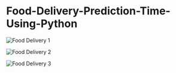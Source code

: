 # Food-Delivery-Prediction-Time-Using-Python 


![Food Delivery 1](https://github.com/Projects-Analysis/Food-Delivery-Prediction-Time-Using-Python/assets/149543175/c3f6db5b-3318-4b56-bc51-141715f95ef1)



![Food Delivery 2](https://github.com/Projects-Analysis/Food-Delivery-Prediction-Time-Using-Python/assets/149543175/f915d860-c79e-4267-b4a6-63c43e1b0567)



![Food Delivery 3](https://github.com/Projects-Analysis/Food-Delivery-Prediction-Time-Using-Python/assets/149543175/6aeda24a-adfe-4d7f-885e-5d6d4875ef5c)
